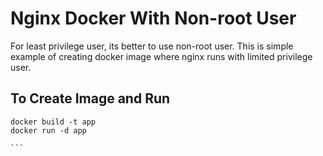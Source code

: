 # Nginx Docker With Non-root User
For least privilege user, its better to use non-root user. This is simple example of creating docker image where nginx runs with limited privilege user.

## To Create Image and Run
````
docker build -t app
docker run -d app

```
